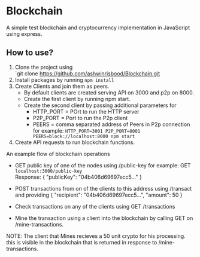# Blockchain
A simple test blockchain and cryptocurrency implementation in JavaScript using express.

## How to use?
 1. Clone the project using  
 `git clone https://github.com/ashwinrisbood/Blockchain.git
 2. Install packages by running `npm install` 
 3. Create Clients and join them as peers. 
    - By default clients are created serving API on 3000 and p2p on 8000.
    - Create the first client by running npm start. 
    - Create the second client by passing additional parameters for 
        - HTTP_PORT = POrt to run the HTTP server 
        - P2P_PORT = Port to run the P2p client 
        - PEERS = comma separated address of Peers in P2p connection 
    for example: 
    `HTTP_PORT=3001 P2P_PORT=8001 PEERS=block://localhost:8000 npm start`
4. Create API requests to run blockchain functions.

An example flow  of blockchain operations 
- GET public key of one of the nodes using /public-key
    for example: 
        GET `localhost:3000/public-key`    
        Response: 
        {
            "publicKey": "04b406d69697ecc5..."
        }
- POST transactions from on of the clients to this address using /transact and providing 
        {
            "recipient": "04b406d69697ecc5...",
            "amount": 50
        }
- Check transactions on any of the clients using GET /transactions

- Mine the transaction using a client into the blockchain by calling GET on /mine-transactions.


NOTE: The client that Mines recieves a 50 unit crypto for his processing. this is visible in the blockchain that is returned in response to /mine-transactions.